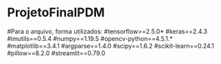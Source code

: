 # ProjetoFinalPDM

#Para o arquivo, forma utilizados:
#tensorflow>=2.5.0*
#keras==2.4.3
#imutils==0.5.4
#numpy==1.19.5
#opencv-python==4.5.1.*
#matplotlib==3.4.1
#argparse==1.4.0
#scipy==1.6.2
#scikit-learn==0.24.1
#pillow==8.2.0
#streamlit==0.79.0
